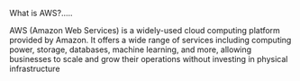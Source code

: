 What is AWS?.....


AWS (Amazon Web Services) is a widely-used cloud computing platform provided by Amazon. It offers a wide range of services including computing power, storage, databases, machine learning, and more, allowing businesses to scale and grow their operations without investing in physical infrastructure